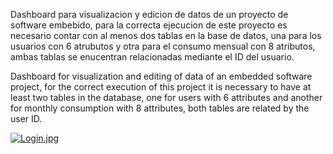 Dashboard para visualizacion y edicion de datos de un proyecto de software embebido, para la correcta ejecucion de este proyecto es necesario contar con al menos dos tablas en la base de datos, una para los usuarios con 6 atrubutos y otra para el consumo mensual con 8 atributos, ambas tablas se enucentran relacionadas mediante el ID del usuario.

Dashboard for visualization and editing of data of an embedded software project, for the correct execution of this project it is necessary to have at least two tables in the database, one for users with 6 attributes and another for monthly consumption with 8 attributes, both tables are related by the user ID.

[![Login.jpg](https://i.postimg.cc/8zhnQQM0/Login.jpg)](https://postimg.cc/cvLcwzDR)
